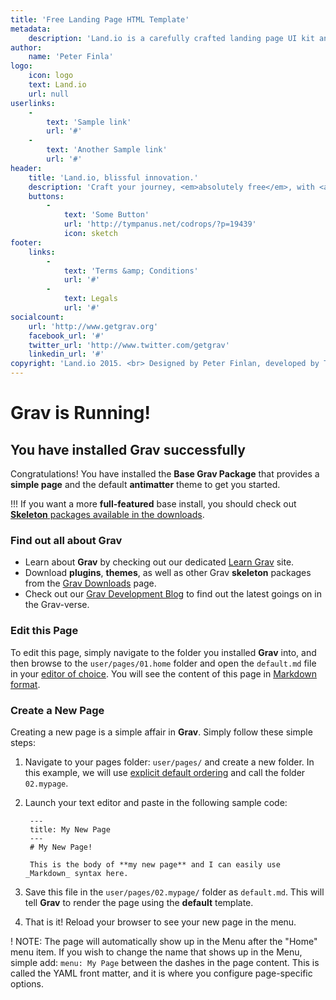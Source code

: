 ```yaml
---
title: 'Free Landing Page HTML Template'
metadata:
    description: 'Land.io is a carefully crafted landing page UI kit and landing page template built on Bootstrap 4, designed by Peter Finlan and developed by Taty Grassini.'
author:
    name: 'Peter Finla'
logo:
    icon: logo
    text: Land.io
    url: null
userlinks:
    -
        text: 'Sample link'
        url: '#'
    -
        text: 'Another Sample link'
        url: '#'
header:
    title: 'Land.io, blissful innovation.'
    description: 'Craft your journey, <em>absolutely free</em>, with <a href="#" class="jumbolink">Admin plugin support.</a>.'
    buttons:
        -
            text: 'Some Button'
            url: 'http://tympanus.net/codrops/?p=19439'
            icon: sketch
footer:
    links:
        -
            text: 'Terms &amp; Conditions'
            url: '#'
        -
            text: Legals
            url: '#'
socialcount:
    url: 'http://www.getgrav.org'
    facebook_url: '#'
    twitter_url: 'http://www.twitter.com/getgrav'
    linkedin_url: '#'
copyright: 'Land.io 2015. <br> Designed by Peter Finlan, developed by Taty Grassini, exclusively for Codrops.'
---
```


# Grav is Running!
## You have installed **Grav** successfully

Congratulations! You have installed the **Base Grav Package** that provides a **simple page** and the default **antimatter** theme to get you started.

!!! If you want a more **full-featured** base install, you should check out [**Skeleton** packages available in the downloads](http://getgrav.org/downloads).

### Find out all about Grav

* Learn about **Grav** by checking out our dedicated [Learn Grav](http://learn.getgrav.org) site.
* Download **plugins**, **themes**, as well as other Grav **skeleton** packages from the [Grav Downloads](http://getgrav.org/downloads) page.
* Check out our [Grav Development Blog](http://getgrav.org/blog) to find out the latest goings on in the Grav-verse.

### Edit this Page

To edit this page, simply navigate to the folder you installed **Grav** into, and then browse to the `user/pages/01.home` folder and open the `default.md` file in your [editor of choice](http://learn.getgrav.org/basics/requirements).  You will see the content of this page in [Markdown format](http://learn.getgrav.org/content/markdown).

### Create a New Page

Creating a new page is a simple affair in **Grav**.  Simply follow these simple steps:

1. Navigate to your pages folder: `user/pages/` and create a new folder.  In this example, we will use [explicit default ordering](http://learn.getgrav.org/content/content-pages) and call the folder `02.mypage`.
2. Launch your text editor and paste in the following sample code:

        ---
        title: My New Page
        ---
        # My New Page!

        This is the body of **my new page** and I can easily use _Markdown_ syntax here.

3. Save this file in the `user/pages/02.mypage/` folder as `default.md`. This will tell **Grav** to render the page using the **default** template.
4. That is it! Reload your browser to see your new page in the menu.

! NOTE: The page will automatically show up in the Menu after the "Home" menu item. If you wish to change the name that shows up in the Menu, simple add: `menu: My Page` between the dashes in the page content. This is called the YAML front matter, and it is where you configure page-specific options.
